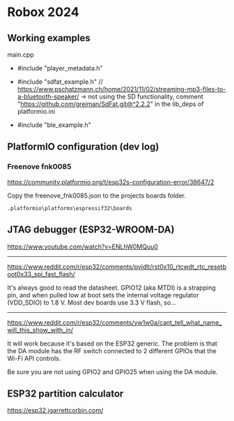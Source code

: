 # Robox 2024

## Working examples

main.cpp

- #include "player_metadata.h"
- #include "sdfat_example.h" // https://www.pschatzmann.ch/home/2021/11/02/streaming-mp3-files-to-a-bluetooth-speaker/
  -> not using the SD functionality, comment "https://github.com/greiman/SdFat.git@^2.2.2" in the lib_deps of platformio.ini

- #include "ble_example.h"


## PlatformIO configuration (dev log)
### Freenove fnk0085
https://community.platformio.org/t/esp32s-configuration-error/38647/2

Copy the freenove_fnk0085.json to the projects boards folder.

`.platformio\platforms\espressif32\boards`


## JTAG debugger (ESP32-WROOM-DA)

https://www.youtube.com/watch?v=ENLhW0MQuu0

----

https://www.reddit.com/r/esp32/comments/pvidlt/rst0x10_rtcwdt_rtc_resetboot0x33_spi_fast_flash/

It's always good to read the datasheet. GPIO12 (aka MTDI) is a strapping pin, and when pulled low at boot sets the internal voltage regulator (VDD_SDIO) to 1.8 V. Most dev boards use 3.3 V flash, so... 

----

https://www.reddit.com/r/esp32/comments/yw1w0a/cant_tell_what_name_will_this_show_with_in/

It will work because it's based on the ESP32 generic. The problem is that the DA module has the RF switch connected to 2 different GPIOs that the Wi-Fi API controls.

Be sure you are not using GPIO2 and GPIO25 when using the DA module.

## ESP32 partition calculator
https://esp32.jgarrettcorbin.com/
